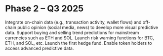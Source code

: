 # Phase 2 – Q3 2025
Integrate on-chain data (e.g., transaction activity, wallet flows) and off-chain public opinion (social media, news) to develop more visual predictive data.
Support buying and selling trend predictions for mainstream currencies such as ETH and SOL.
Launch risk warning functions for BTC, ETH, and SOL, etc.
Launch the first hedge fund.
Enable token holders to access advanced predictive data.
